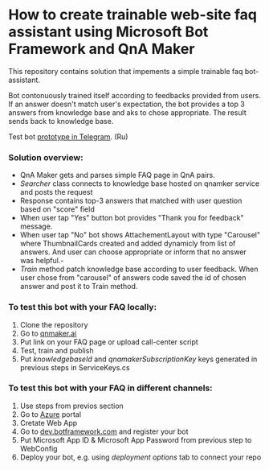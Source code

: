 # How to create trainable web-site faq assistant using Microsoft Bot Framework and QnA Maker

This repository contains solution that impements a simple trainable faq bot-assistant. 

Bot contonuously trained itself according to feedbacks provided from users. If an answer doesn't match user's expectation, the bot provides a top 3 answers from knowledge base and aks to chose appropriate. The result sends back to knowledge base.

Test bot [prototype in Telegram](https://t.me/tbus_bot). (Ru)

### Solution overview:
- QnA Maker gets and parses simple FAQ page in QnA pairs. 
- *Searcher* class connects to knowledge base hosted on qnamker service and posts the request
- Response contains top-3 answers that matched with user question based on "score" field
- When user tap "Yes" button bot provides "Thank you for feedback" message. 
- When user tap "No" bot shows AttachementLayout with type "Carousel" where ThumbnailCards created and added dynamicly from list of answers. And user can choose appropriate or inform that no answer was helpful.-
- *Train* method patch knowledge base according to user feedback. When user chose from "carousel" of answers code saved the id of chosen answer and post it to Train method.

### To test this bot with your FAQ locally:
1. Clone the repository  
2. Go to [qnmaker.ai](http://qnamaker.ai/)
2. Put link on your FAQ page or upload call-center script
3. Test, train and publish
4. Put *knowledgebaseId* and *qnamakerSubscriptionKey* keys generated in previous steps in ServiceKeys.cs

### To test this bot with your FAQ in different channels: 
1. Use steps from previos section
2. Go to [Azure](portal.azure.com) portal
3. Cretate Web App
4. Go to [dev.botframework.com](dev.botframework.com) and register your bot 
5. Put Microsoft App ID & Microsoft App Password from previous step to WebConfig
6. Deploy your bot, e.g. using *deployment options* tab to connect your repo
